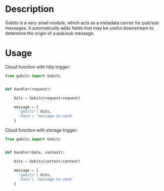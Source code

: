 # Description

Gobits is a very small module, which acts as a metadata carrier for pub/sub messages. It automatically adds fields that may be useful downstream to determine the origin of a pub/sub message.

# Usage

Cloud function with http trigger:

```python
from gobits import Gobits


def handler(request):

    bits = Gobits(request=request)

    message = {
      'gobits': bits,
      'data': 'message-to-send'
    }

```

Cloud function with storage trigger:

```python
from gobits import Gobits


def handler(data, context):

    bits = Gobits(context=context)

    message = {
      'gobits': bits,
      'data': 'message-to-send'
    }

```
